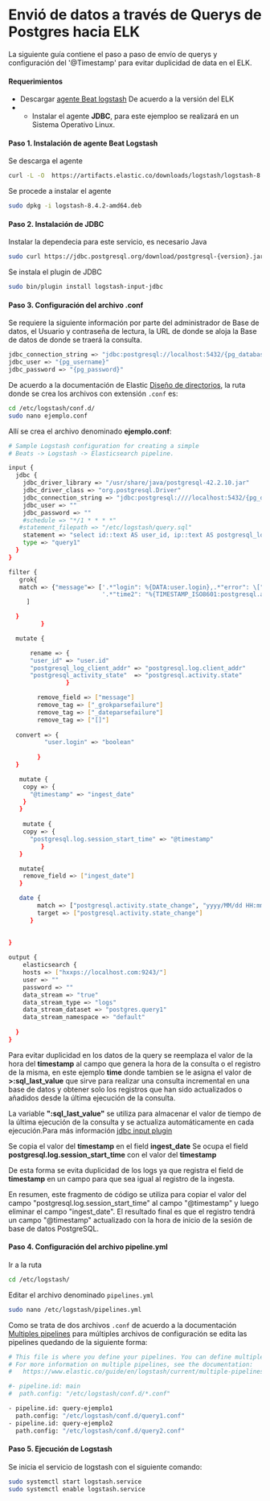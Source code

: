 # Envió de datos a través de Querys de Postgres hacia ELK

La siguiente guía contiene el paso a paso de envío de querys y configuración del '@Timestamp' para evitar duplicidad de data en el ELK.

#### Requerimientos

- Descargar [agente Beat logstash](https://www.elastic.co/es/downloads/past-releases#elastic-agent) De acuerdo a la versión del ELK
- - Instalar el agente **JDBC**, para este ejemploo se realizará en un Sistema Operativo Linux.

#### Paso 1. Instalación de agente Beat Logstash
Se descarga el agente  
```bash
curl -L -O  https://artifacts.elastic.co/downloads/logstash/logstash-8.6.1-amd64.deb
```
Se procede a instalar el agente

```bash
sudo dpkg -i logstash-8.4.2-amd64.deb
```


#### Paso 2. Instalación de JDBC 

Instalar la dependecia para este servicio, es necesario Java

```bash
sudo curl https://jdbc.postgresql.org/download/postgresql-{version}.jar -o /usr/share/logstash/logstash-core/lib/jars/postgresql-jdbc.jar
```

Se instala el plugin de JDBC 
```bash
sudo bin/plugin install logstash-input-jdbc
```

#### Paso 3. Configuración del archivo .conf

Se requiere la siguiente información por parte del administrador de Base de datos, el Usuario y contraseña de lectura, la URL de donde se aloja la Base de datos de donde se traerá la consulta.

```bash
jdbc_connection_string => "jdbc:postgresql://localhost:5432/{pg_database}"
jdbc_user => "{pg_username}"
jdbc_password => "{pg_password}"
```

De acuerdo a la documentación de Elastic [Diseño de directorios](https://www.elastic.co/guide/en/logstash/current/dir-layout.html), la ruta donde se crea los archivos con extensión `.conf` es:

```bash
cd /etc/logstash/conf.d/ 
sudo nano ejemplo.conf
```
Allí se crea el archivo denominado **ejemplo.conf**:

```bash
# Sample Logstash configuration for creating a simple
# Beats -> Logstash -> Elasticsearch pipeline.

input {
  jdbc {
    jdbc_driver_library => "/usr/share/java/postgresql-42.2.10.jar"
    jdbc_driver_class => "org.postgresql.Driver"
    jdbc_connection_string => "jdbc:postgresql:////localhost:5432/{pg_database}"
    jdbc_user => ""
    jdbc_password => ""
    #schedule => "*/1 * * * *"
   #statement_filepath => "/etc/logstash/query.sql"
    statement => "select id::text AS user_id, ip::text AS postgresql_log_client_addr, time::timestamp AT TIME ZONE 'America/bogota' AS postgresql_log_session_start_time, boleanos::bool AS postgresql_activity_state, data::text AS message from * where time >= '2023-01-30' and time >:sql_last_value order by updated_at desc;"
    type => "query1"
  }
}

filter {
   grok{
   match => {"message"=> ['.*"login": %{DATA:user.login},.*"error": \["%{DATA:error.code}"\].*',
                          '.*"time2": "%{TIMESTAMP_ISO8601:postgresql.activity.state_change}.*'
     ]

  }
         }

  mutate {

      rename => {
      "user_id" => "user.id"    
      "postgresql_log_client_addr" => "postgresql.log.client_addr"        
      "postgresql_activity_state"  => "postgresql.activity.state"
                }

        remove_field => ["message"]
        remove_tag => ["_grokparsefailure"]	
        remove_tag => ["_dateparsefailure"]
        remove_tag => ["[]"]       
    
  convert => {                  
          "user.login" => "boolean"
          
        }  
  }

   mutate {
    copy => {
      "@timestamp" => "ingest_date"
    }
   }
  
    mutate {
    copy => {
      "postgresql.log.session_start_time" => "@timestamp"
         }
   }

   mutate{
    remove_field => ["ingest_date"]
   }

   date {
        match => ["postgresql.activity.state_change", "yyyy/MM/dd HH:mm:ss Z", "ISO8601"]
        target => ["postgresql.activity.state_change"]
      }
 

}
 
output {
    elasticsearch {
    hosts => ["hxxps://localhost.com:9243/"]
    user => ""
    password => ""
    data_stream => "true"
    data_stream_type => "logs"
    data_stream_dataset => "postgres.query1"
    data_stream_namespace => "default"       
   
  }
}
```

Para evitar duplicidad en los datos de la query se reemplaza el valor de la hora del **timestamp** al campo que genera la hora de la consulta o el registro de la misma, en este ejemplo **time** donde tambien se le asigna el valor de **>:sql_last_value** que sirve para realizar una consulta incremental en una base de datos y obtener solo los registros que han sido actualizados o añadidos desde la última ejecución de la consulta.

La variable **":sql_last_value"** se utiliza para almacenar el valor de tiempo de la última ejecución de la consulta y se actualiza automáticamente en cada ejecución.Para más información [jdbc input plugin](https://www.elastic.co/guide/en/logstash/current/plugins-inputs-jdbc.html)

Se copia el valor del **timestamp** en el field **ingest_date**
Se ocupa el field  **postgresql.log.session_start_time** con el valor del **timestamp**

De esta forma se evita duplicidad de los logs ya que registra el field de **timestamp** en un campo para que sea igual al registro de la ingesta.

En resumen, este fragmento de código se utiliza para copiar el valor del campo "postgresql.log.session_start_time" al campo "@timestamp" y luego eliminar el campo "ingest_date". El resultado final es que el registro tendrá un campo "@timestamp" actualizado con la hora de inicio de la sesión de base de datos PostgreSQL.


#### Paso 4. Configuración del archivo pipeline.yml

Ir a la ruta
```bash
cd /etc/logstash/
```
Editar el archivo denominado  `pipelines.yml` 
```bash
sudo nano /etc/logstash/pipelines.yml
```

Como se trata de dos archivos `.conf` de acuerdo a la documentación [Multiples pipelines](https://www.elastic.co/guide/en/logstash/current/multiple-pipelines.html#multiple-pipelines) para múltiples archivos de configuración se edita las pipelines quedando de la siguiente forma:

```bash
# This file is where you define your pipelines. You can define multiple.
# For more information on multiple pipelines, see the documentation:
#   https://www.elastic.co/guide/en/logstash/current/multiple-pipelines.html

#- pipeline.id: main
#  path.config: "/etc/logstash/conf.d/*.conf"

- pipeline.id: query-ejemplo1
  path.config: "/etc/logstash/conf.d/query1.conf"
- pipeline.id: query-ejemplo2
  path.config: "/etc/logstash/conf.d/query2.conf"
```

#### Paso 5. Ejecución de Logstash

Se inicia el servicio de logstash con el siguiente comando:

```bash
sudo systemctl start logstash.service
sudo systemctl enable logstash.service
```


